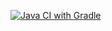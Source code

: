 [![Java CI with Gradle](https://github.com/Ulia1985/card/actions/workflows/gradle.yml/badge.svg)](https://github.com/Ulia1985/card/actions/workflows/gradle.yml)